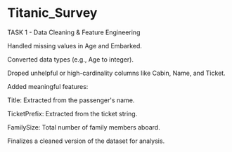 # Titanic_Survey

TASK 1 - Data Cleaning & Feature Engineering

Handled missing values in Age and Embarked.

Converted data types (e.g., Age to integer).

Droped unhelpful or high-cardinality columns like Cabin, Name, and Ticket.

Added meaningful features:

Title: Extracted from the passenger's name.

TicketPrefix: Extracted from the ticket string.

FamilySize: Total number of family members aboard.

Finalizes a cleaned version of the dataset for analysis.


